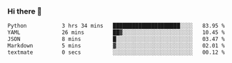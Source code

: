 ### Hi there 👋

<!--START_SECTION:waka-->

```txt
Python           3 hrs 34 mins   █████████████████████░░░░   83.95 %
YAML             26 mins         ██▓░░░░░░░░░░░░░░░░░░░░░░   10.45 %
JSON             8 mins          █░░░░░░░░░░░░░░░░░░░░░░░░   03.47 %
Markdown         5 mins          ▓░░░░░░░░░░░░░░░░░░░░░░░░   02.01 %
textmate         0 secs          ░░░░░░░░░░░░░░░░░░░░░░░░░   00.12 %
```

<!--END_SECTION:waka-->

<!--
**Jonas-VanHaeken/Jonas-VanHaeken** is a ✨ _special_ ✨ repository because its `README.md` (this file) appears on your GitHub profile.

Here are some ideas to get you started:

- 🔭 I’m currently working on ...
- 🌱 I’m currently learning ...
- 👯 I’m looking to collaborate on ...
- 🤔 I’m looking for help with ...
- 💬 Ask me about ...
- 📫 How to reach me: ...
- 😄 Pronouns: ...
- ⚡ Fun fact: ...
-->
